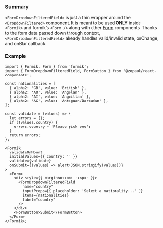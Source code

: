 ### Summary

`<FormDropdownFilteredField>` is just a thin wrapper around the [`<DropdownFiltered>`](#/Components/Molecules/DropdownFiltered) component.
It is meant to be used **ONLY** inside `<Formik>` and formik's `<Form />` along with other [Form](#/Organisms/Form) components.
Thanks to the form data passed down through context, `<FormDropdownFilteredField>` already handles valid/invalid state, onChange, and onBlur callback.

### Example

```tsx
import { Formik, Form } from 'formik';
import { FormDropdownFilteredField, FormButton } from '@zopauk/react-components';

const nationalities = [
  { alpha2: 'GB', value: 'British' },
  { alpha2: 'AO', value: 'Angolan' },
  { alpha2: 'AI', value: 'Anguillan' },
  { alpha2: 'AG', value: 'Antiguan/Barbudan' },
];

const validate = (values) => {
  let errors = {};
  if (!values.country) {
    errors.country = 'Please pick one';
  }
  return errors;
};

<Formik
  validateOnMount
  initialValues={{ country: '' }}
  validate={validate}
  onSubmit={(values) => alert(JSON.stringify(values))}
>
  <Form>
    <div style={{ marginBottom: '16px' }}>
      <FormDropdownFilteredField
        name="country"
        inputProps={{ placeholder: 'Select a nationality...' }}
        items={nationalities}
        label="country"
      />
    </div>
    <FormButton>Submit</FormButton>
  </Form>
</Formik>;
```
